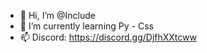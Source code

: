 - 👋 Hi, I’m @Include
- 🌱 I’m currently learning Py - Css
- 📫 Discord: https://discord.gg/DjfhXXtcww
